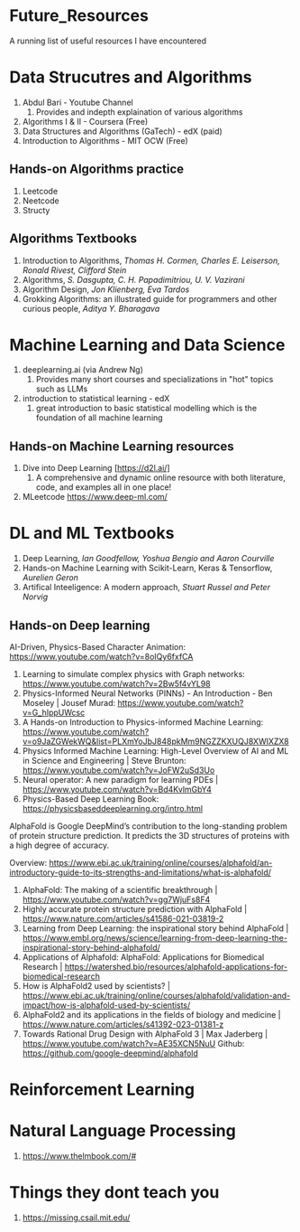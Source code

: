 # Future_Resources
A running list of useful resources I have encountered

# Data Strucutres and Algorithms
1. Abdul Bari - Youtube Channel
    1. Provides and indepth explaination of various algorithms
2. Algorithms I & II - Coursera (Free)
3. Data Structures and Algorithms (GaTech) - edX (paid)
4. Introduction to Algorithms - MIT OCW (Free)

## Hands-on Algorithms practice
1. Leetcode
2. Neetcode
3. Structy

## Algorithms Textbooks
1. Introduction to Algorithms, *Thomas H. Cormen, Charles E. Leiserson, Ronald Rivest, Clifford Stein*
2. Algorithms, *S. Dasgupta, C. H. Papadimitriou, U. V. Vazirani*
3. Algorithm Design, *Jon Klienberg, Eva Tardos*
4. Grokking Algorithms: an illustrated guide for programmers and other curious people, *Aditya Y. Bharagava*

# Machine Learning and Data Science
1. deeplearning.ai (via Andrew Ng)
    1. Provides many short courses and specializations in "hot" topics such as LLMs
2. introduction to statistical learning - edX
    1. great introduction to basic statistical modelling which is the foundation of all machine learning

## Hands-on Machine Learning resources
1. Dive into Deep Learning [https://d2l.ai/]
    1. A comprehensive and dynamic online resource with both literature, code, and examples all in one place!
2. MLeetcode https://www.deep-ml.com/
  
# DL and ML Textbooks
1. Deep Learning, *Ian Goodfellow, Yoshua Bengio and Aaron Courville*
2. Hands-on Machine Learning with Scikit-Learn, Keras & Tensorflow, *Aurelien Geron*
3. Artifical Inteeligence: A modern approach, *Stuart Russel and Peter Norvig*

## Hands-on Deep learning

AI-Driven, Physics-Based Character Animation: https://www.youtube.com/watch?v=8oIQy6fxfCA 

1. Learning to simulate complex physics with Graph networks: https://www.youtube.com/watch?v=2Bw5f4vYL98 
2. Physics-Informed Neural Networks (PINNs) - An Introduction - Ben Moseley | Jousef Murad: https://www.youtube.com/watch?v=G_hIppUWcsc 
3. A Hands-on Introduction to Physics-informed Machine Learning: https://www.youtube.com/watch?v=o9JaZGWekWQ&list=PLXmYoJbJ848pkMm9NGZZKXUQJ8XWIXZX8 
4. Physics Informed Machine Learning: High-Level Overview of AI and ML in Science and Engineering | Steve Brunton:  https://www.youtube.com/watch?v=JoFW2uSd3Uo 
5. Neural operator: A new paradigm for learning PDEs | https://www.youtube.com/watch?v=Bd4KvlmGbY4  
6. Physics-Based Deep Learning Book: https://physicsbaseddeeplearning.org/intro.html

AlphaFold is Google DeepMind’s contribution to the long-standing problem of protein structure prediction. It predicts the 3D structures of proteins with a high degree of accuracy.

Overview: https://www.ebi.ac.uk/training/online/courses/alphafold/an-introductory-guide-to-its-strengths-and-limitations/what-is-alphafold/ 
1. AlphaFold: The making of a scientific breakthrough | https://www.youtube.com/watch?v=gg7WjuFs8F4 
2. Highly accurate protein structure prediction with AlphaFold | https://www.nature.com/articles/s41586-021-03819-2 
3. Learning from Deep Learning: the inspirational story behind AlphaFold | https://www.embl.org/news/science/learning-from-deep-learning-the-inspirational-story-behind-alphafold/ 
4. Applications of Alphafold: AlphaFold: Applications for Biomedical Research | https://watershed.bio/resources/alphafold-applications-for-biomedical-research  
5. How is AlphaFold2 used by scientists? | https://www.ebi.ac.uk/training/online/courses/alphafold/validation-and-impact/how-is-alphafold-used-by-scientists/  
6. AlphaFold2 and its applications in the fields of biology and medicine | https://www.nature.com/articles/s41392-023-01381-z  
7. Towards Rational Drug Design with AlphaFold 3 | Max Jaderberg | https://www.youtube.com/watch?v=AE35XCN5NuU 
Github: https://github.com/google-deepmind/alphafold 


# Reinforcement Learning

# Natural Language Processing
1. https://www.thelmbook.com/#

# Things they dont teach you 
1. https://missing.csail.mit.edu/
